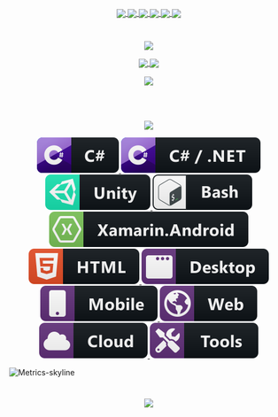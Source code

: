 <p align="center">
<a href="https://github.com/Hgnim/TimedPower">
  <img align="center" src="https://github-readme-stats.vercel.app/api/pin/?username=Hgnim&repo=TimedPower&theme=algolia"/>
</a>
<a href="https://github.com/Hgnim/Undertale_Life">
  <img align="center" src="https://github-readme-stats.vercel.app/api/pin/?username=Hgnim&repo=Undertale_Life&theme=algolia"/>
</a>
<a href="https://github.com/Hgnim/MinecraftServerPlayerDataManager">
  <img align="center" src="https://github-readme-stats.vercel.app/api/pin/?username=Hgnim&repo=MinecraftServerPlayerDataManager&theme=algolia"/>
</a>
<a href="https://github.com/Hgnim/KeyInputMacro">
  <img align="center" src="https://github-readme-stats.vercel.app/api/pin/?username=Hgnim&repo=KeyInputMacro&theme=algolia" />
</a>
<a href="https://github.com/Hgnim/FiveInARowWeb">
  <img align="center" src="https://github-readme-stats.vercel.app/api/pin/?username=Hgnim&repo=FiveInARowWeb&theme=algolia" />
</a>
<a href="https://github.com/Hgnim/FileMoveTool">
  <img align="center" src="https://github-readme-stats.vercel.app/api/pin/?username=Hgnim&repo=KeyInputMacro&theme=algolia" />
</a>
 <p/>
   
#

<p align="center">
<a href="#">
<img align="center" src="https://github-readme-activity-graph.vercel.app/graph?username=Hgnim&grid=false&days=90&theme=react-dark&hide_border=true&custom_title=Hgnim的提交数图表"/>
  <a/>
    <p/>
    
<p align="center">
  <a href="#">
<img align="center" src="https://github-readme-stats.vercel.app/api/top-langs/?username=Hgnim&locale=cn&layout=pie&theme=transparent&hide_border=true&langs_count=20"/>
<a/>
<a href="#">
<img align="center" src="https://github-readme-stats.vercel.app/api?username=Hgnim&locale=cn&theme=transparent&hide_border=true&show=reviews,discussions_started,discussions_answered,prs_merged,prs_merged_percentage&rank_icon=github"/>
<a/>
  <p/>
    
  <p align="center">
<a href="#">
<img align="center" src="https://github-profile-trophy.vercel.app/?username=Hgnim&theme=nord&no-bg=true&no-frame=true"/>
<a/>
  <p/>
<br/>
<br/>
  <p align="center">
  <a href="#">
<img align="center" src="https://skillicons.dev/icons?i=cs,dotnet,unity,windows,linux,debian,raspberrypi,bash,github,git,visualstudio,vscode,html,cpp,ubuntu&theme=dark"/>
<a/>
<p/>
  <p align="center">
<a href="#">
  <img src="https://github.com/MikeCodesDotNET/ColoredBadges/blob/master/svg/dev/languages/csharp.svg" style="vertical-align:top margin:6px 4px">
  <img src="https://github.com/MikeCodesDotNET/ColoredBadges/blob/master/svg/dev/languages/csharp_dotnet.svg" style="vertical-align:top margin:6px 4px">
  <img src="https://github.com/MikeCodesDotNET/ColoredBadges/blob/master/svg/dev/frameworks/unity.svg" style="vertical-align:top margin:6px 4px">
  <img src="https://github.com/MikeCodesDotNET/ColoredBadges/blob/master/svg/dev/tools/bash.svg" style="vertical-align:top margin:6px 4px">
  <img src="https://github.com/MikeCodesDotNET/ColoredBadges/blob/master/svg/dev/frameworks/xamarin_android.svg" style="vertical-align:top margin:6px 4px">  
  <img src="https://github.com/MikeCodesDotNET/ColoredBadges/blob/master/svg/dev/languages/html.svg" style="vertical-align:top margin:6px 4px">
  <img src="https://github.com/MikeCodesDotNET/ColoredBadges/blob/master/svg/dev/misc/desktop.svg" style="vertical-align:top margin:6px 4px">
  <img src="https://github.com/MikeCodesDotNET/ColoredBadges/blob/master/svg/dev/misc/mobile.svg" style="vertical-align:top margin:6px 4px">  
  <img src="https://github.com/MikeCodesDotNET/ColoredBadges/blob/master/svg/dev/misc/web.svg" style="vertical-align:top margin:6px 4px">
  <img src="https://github.com/MikeCodesDotNET/ColoredBadges/blob/master/svg/dev/misc/cloud.svg" style="vertical-align:top margin:6px 4px">
  <img src="https://github.com/MikeCodesDotNET/ColoredBadges/blob/master/svg/dev/misc/tools.svg" style="vertical-align:top margin:6px 4px">  
</a> 
<p/>
<picture>
  <img src="/github-metrics-skyline.svg" alt="Metrics-skyline"/>
</picture>

# 
<p align="center">
<img src="https://komarev.com/ghpvc/?username=Hgnim&label=+++++++++访问次数+"/>
<p/>
<!--![Visitor Count](https://profile-counter.glitch.me/Hgnim/count.svg)-->
